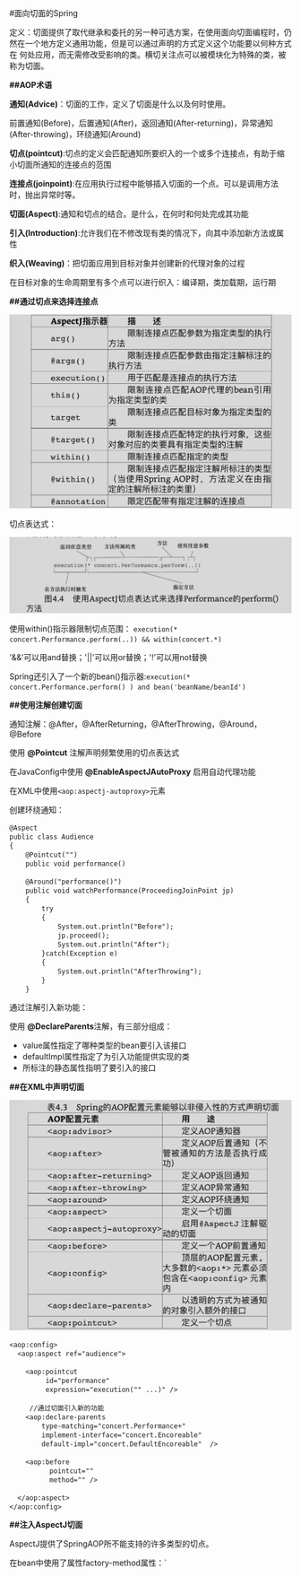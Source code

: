 #面向切面的Spring

定义：切面提供了取代继承和委托的另一种可选方案，在使用面向切面编程时，仍然在一个地方定义通用功能，但是可以通过声明的方式定义这个功能要以何种方式在
何处应用，而无需修改受影响的类。横切关注点可以被模块化为特殊的类，被称为切面。

**##AOP术语**

**通知(Advice)**：切面的工作，定义了切面是什么以及何时使用。

前置通知(Before)，后置通知(After)，返回通知(After-returning)，异常通知(After-throwing)，环绕通知(Around)

**切点(pointcut)**:切点的定义会匹配通知所要织入的一个或多个连接点，有助于缩小切面所通知的连接点的范围

**连接点(joinpoint)**:在应用执行过程中能够插入切面的一个点。可以是调用方法时，抛出异常时等。

**切面(Aspect)**:通知和切点的结合。是什么，在何时和何处完成其功能

**引入(Introduction)**:允许我们在不修改现有类的情况下，向其中添加新方法或属性

**织入(Weaving)**：把切面应用到目标对象并创建新的代理对象的过程

在目标对象的生命周期里有多个点可以进行织入：编译期，类加载期，运行期

**##通过切点来选择连接点**

![image](https://github.com/yuanxingkefou/Learn-to-Java/blob/master/Framework/Spring/AspectJ.png)

切点表达式：

![image](https://github.com/yuanxingkefou/Learn-to-Java/blob/master/Framework/Spring/pointcut.png)

使用within()指示器限制切点范围：
`execution(* concert.Performance.perform(..)) && within(concert.*)`

'&&'可以用and替换；'||'可以用or替换；'!'可以用not替换

Spring还引入了一个新的bean()指示器:`execution(* concert.Performance.perform() ) and bean('beanName/beanId')`

**##使用注解创建切面**

通知注解：@After，@AfterReturning，@AfterThrowing，@Around，@Before

使用 **@Pointcut** 注解声明频繁使用的切点表达式

在JavaConfig中使用 **@EnableAspectJAutoProxy** 启用自动代理功能

在XML中使用`<aop:aspectj-autoproxy>`元素

创建环绕通知：

```
@Aspect
public class Audience
{
    @Pointcut("")
    public void performance()
    
    @Around("performance()")
    public void watchPerformance(ProceedingJoinPoint jp)
    {
        try
        {
            System.out.println("Before");
            jp.proceed();
            System.out.println("After");
        }catch(Exception e)
        {
            System.out.println("AfterThrowing");
        }
    }
```

通过注解引入新功能：

使用 **@DeclareParents**注解，有三部分组成：
* value属性指定了哪种类型的bean要引入该接口
* defaultImpl属性指定了为引入功能提供实现的类
* 所标注的静态属性指明了要引入的接口

**##在XML中声明切面**

![image](https://github.com/yuanxingkefou/Learn-to-Java/blob/master/Framework/Spring/SpringAop.png)

```
<aop:config>
  <aop:aspect ref="audience">
  
    <aop:pointcut
         id="performance"
         expression="execution("" ...)" />
         
     //通过切面引入新的功能
    <aop:declare-parents
        type-matching="concert.Performance+"
        implement-interface="concert.Encoreable"
        default-impl="concert.DefaultEncoreable"  />
        
    <aop:before
          pointcut=""
          method="" />
    
  </aop:aspect>
</aop:config>
```

**##注入AspectJ切面**

AspectJ提供了SpringAOP所不能支持的许多类型的切点。

在bean中使用了属性factory-method属性：`<bean class="" factory-method="aspectOf">
